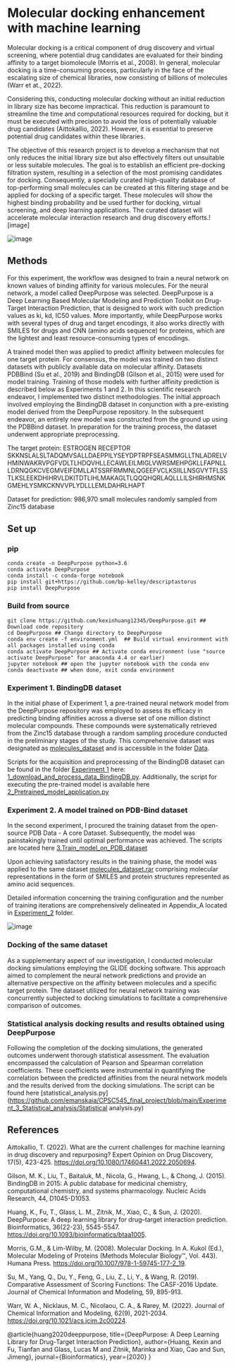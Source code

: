# Molecular docking enhancement with machine learning 
Molecular docking is a critical component of drug discovery and virtual screening, where potential drug candidates are evaluated for their binding affinity to a target biomolecule (Morris et al., 2008). In general, molecular docking is a time-consuming process, particularly in the face of the escalating size of chemical libraries, now consisting of billions of molecules (Warr et at., 2022). 

Considering this, conducting molecular docking without an initial reduction in library size has become impractical. This reduction is paramount to streamline the time and computational resources required for docking, but it must be executed with precision to avoid the loss of potentially valuable drug candidates (Aittokallio, 2022). However, it is essential to preserve potential drug candidates within these libraries. 

The objective of this research project is to develop a mechanism that not only reduces the initial library size but also effectively filters out unsuitable or less suitable molecules. The goal is to establish an efficient pre-docking filtration system, resulting in a selection of the most promising candidates for docking. Consequently, a specially curated high-quality database of top-performing small molecules can be created at this filtering stage and be applied for docking of a specific target. These molecules will show the highest binding probability and be used further for docking, virtual screening, and deep learning applications. The curated dataset will accelerate molecular interaction research and drug discovery efforts.![image]

![image](https://github.com/emanskaia/CPSC545_final_project/assets/139388597/296486a9-4cde-4116-91a5-ddfe881b20c1)


## Methods

For this experiment, the workflow was designed to train a neural network on known values of binding affinity for various molecules. For the neural network, a model called DeepPurpose was selected. DeepPurpose is a Deep Learning Based Molecular Modeling and Prediction Toolkit on Drug-Target Interaction Prediction, that is designed to work with such prediction values as ki, kd, IC50 values. More importantly, while DeepPurpose works with several types of drug and target encodings, it also works directly with SMILES for drugs and CNN (amino acids sequence) for proteins, which are the lightest and least resource-consuming types of encodings.

A trained model then was applied to predict affinity between molecules for one target protein. For consensus, the model was trained on two distinct datasets with publicly available data on molecular affinity. Datasets PDBBind (Su et al., 2019) and BindingDB (Gilson et al., 2015) were used for model training. Training of those models with further affinity prediction is described below as Experiments 1 and 2. In this scientific research endeavor, I implemented two distinct methodologies. The initial approach involved employing the BindingDB dataset in conjunction with a pre-existing model derived from the DeepPurpose repository. In the subsequent endeavor, an entirely new model was constructed from the ground up using the PDBBind dataset. In preparation for the training process, the dataset underwent appropriate preprocessing.

The target protein: ESTROGEN RECEPTOR
SKKNSLALSLTADQMVSALLDAEPPILYSEYDPTRPFSEASMMGLLTNLADRELVHMINWAKRVPGFVDLTLHDQVHLLECAWLEILMIGLVWRSMEHPGKLLFAPNLLLDRNQGKCVEGMVEIFDMLLATSSRFRMMNLQGEEFVCLKSIILLNSGVYTFLSSTLKSLEEKDHIHRVLDKITDTLIHLMAKAGLTLQQQHQRLAQLLLILSHIRHMSNKGMEHLYSMKCKNVVPLYDLLLEMLDAHRLHAPT

Dataset for prediction: 986,970 small molecules randomly sampled from Zinc15 database

## Set up

### pip
``` 
conda create -n DeepPurpose python=3.6
conda activate DeepPurpose
conda install -c conda-forge notebook
pip install git+https://github.com/bp-kelley/descriptastorus 
pip install DeepPurpose
```

### Build from source

``` 
git clone https://github.com/kexinhuang12345/DeepPurpose.git ## Download code repository
cd DeepPurpose ## Change directory to DeepPurpose
conda env create -f environment.yml  ## Build virtual environment with all packages installed using conda
conda activate DeepPurpose ## Activate conda environment (use "source activate DeepPurpose" for anaconda 4.4 or earlier) 
jupyter notebook ## open the jupyter notebook with the conda env
conda deactivate ## when done, exit conda environment 
```

### Experiment 1. BindingDB dataset
In the initial phase of Experiment 1, a pre-trained neural network model from the DeepPurpose repository was employed to assess its efficacy in predicting binding affinities across a diverse set of one million distinct molecular compounds. These compounds were systematically retrieved from the Zinc15 database through a random sampling procedure conducted in the preliminary stages of the study. This comprehensive dataset was designated as [molecules_dataset](https://github.com/emanskaia/CPSC545_final_project/blob/main/Data/molecules_dataset.rar) and is accessible in the folder [Data](https://github.com/emanskaia/CPSC545_final_project/tree/main/Data).

Scripts for the acquisition and preprocessing of the BindingDB dataset can be found in the folder [Experiment 1](https://github.com/emanskaia/CPSC545_final_project/tree/main/Experiment_1) here: [1_download_and_process_data_BindingDB.py](https://github.com/emanskaia/CPSC545_final_project/blob/main/Experiment_1/1_download_and_process_data_BindingDB.py).  Additionally, the script for executing the pre-trained model is available here [2_Pretrained_model_application.py](https://github.com/emanskaia/CPSC545_final_project/blob/main/Experiment_1/2_Pretrained_model_application.py)

### Experiment 2. A model trained on PDB-Bind dataset

In the second experiment, I procured the training dataset from the open-source PDB Data - A core Dataset. Subsequently, the model was painstakingly trained until optimal performance was achieved.  The scripts are located here [3.Train_model_on_PDB_dataset](https://github.com/emanskaia/CPSC545_final_project/blob/main/Experiment_2/3.Train_model_on_PDB_dataset.py)

Upon achieving satisfactory results in the training phase, the model was applied to the same dataset [molecules_dataset.rar](https://github.com/emanskaia/CPSC545_final_project/blob/main/Data/molecules_dataset.rar) comprising molecular representations in the form of SMILES and protein structures represented as amino acid sequences. 

Detailed information concerning the training configuration and the number of training iterations are comprehensively delineated in Appendix_A located in [Experiment_2](https://github.com/emanskaia/CPSC545_final_project/tree/main/Experiment_2) folder.

![image](https://github.com/emanskaia/CPSC545_final_project/assets/139388597/aefee69b-4d94-4da9-bf8f-6f7752e74c85)

### Docking of the same dataset

As a supplementary aspect of our investigation, I conducted molecular docking simulations employing the GLIDE docking software. This approach aimed to complement the neural network predictions and provide an alternative perspective on the affinity between molecules and a specific target protein. The dataset utilized for neural network training was concurrently subjected to docking simulations to facilitate a comprehensive comparison of outcomes.

### Statistical analysis docking results and results obtained using DeepPurpose

Following the completion of the docking simulations, the generated outcomes underwent thorough statistical assessment. The evaluation encompassed the calculation of Pearson and Spearman correlation coefficients. These coefficients were instrumental in quantifying the correlation between the predicted affinities from the neural network models and the results derived from the docking simulations. The script can be found here [statistical_analysis.py](https://github.com/emanskaia/CPSC545_final_project/blob/main/Experiment_3_Statistical_analysis/Statistical analysis.py)

## References

Aittokallio, T. (2022). What are the current challenges for machine learning in drug discovery and repurposing? Expert Opinion on Drug Discovery, 17(5), 423-425. https://doi.org/10.1080/17460441.2022.2050694.

Gilson, M. K., Liu, T., Baitaluk, M., Nicola, G., Hwang, L., & Chong, J. (2015). BindingDB in 2015: A public database for medicinal chemistry, computational chemistry, and systems pharmacology. Nucleic Acids Research, 44, D1045-D1053.

Huang, K., Fu, T., Glass, L. M., Zitnik, M., Xiao, C., & Sun, J. (2020). DeepPurpose: A deep learning library for drug–target interaction prediction. Bioinformatics, 36(22-23), 5545-5547. https://doi.org/10.1093/bioinformatics/btaa1005.

Morris, G.M., & Lim-Wilby, M. (2008). Molecular Docking. In A. Kukol (Ed.), Molecular Modeling of Proteins (Methods Molecular Biology™, Vol. 443). Humana Press. https://doi.org/10.1007/978-1-59745-177-2_19.

Su, M., Yang, Q., Du, Y., Feng, G., Liu, Z., Li, Y., & Wang, R. (2019). Comparative Assessment of Scoring Functions: The CASF-2016 Update. Journal of Chemical Information and Modeling, 59, 895-913.

Warr, W. A., Nicklaus, M. C., Nicolaou, C. A., & Rarey, M. (2022). Journal of Chemical Information and Modeling, 62(9), 2021-2034. https://doi.org/10.1021/acs.jcim.2c00224.

@article{huang2020deeppurpose,
  title={DeepPurpose: A Deep Learning Library for Drug-Target Interaction Prediction},
  author={Huang, Kexin and Fu, Tianfan and Glass, Lucas M and Zitnik, Marinka and Xiao, Cao and Sun, Jimeng},
  journal={Bioinformatics},
  year={2020}
}


